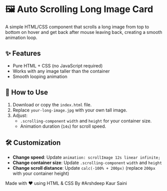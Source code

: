 # 🖼 Auto Scrolling Long Image Card

A simple HTML/CSS component that scrolls a long image from top to bottom on hover and get back after mouse leaving back, creating a smooth animation loop.
 <!-- You can replace this with an actual gif/screenshot -->

## ✨ Features
- Pure HTML + CSS (no JavaScript required)
- Works with any image taller than the container
- Smooth looping animation

## 🚀 How to Use
1. Download or copy the `index.html` file.
2. Replace `your-long-image.jpg` with your own tall image.
3. Adjust:
   - `.scrolling-component` `width` and `height` for your container size.
   - Animation duration (`14s`) for scroll speed.

## 🛠 Customization
- **Change speed**: Update `animation: scrollImage 12s linear infinite;`
- **Change container size**: Update `.scrolling-component` `width` and `height`
- **Change scroll distance**: Update `calc(-100% + 200px)` (replace `200px` with your container height)

Made with ❤️ using HTML & CSS By #Arshdeep Kaur Saini
